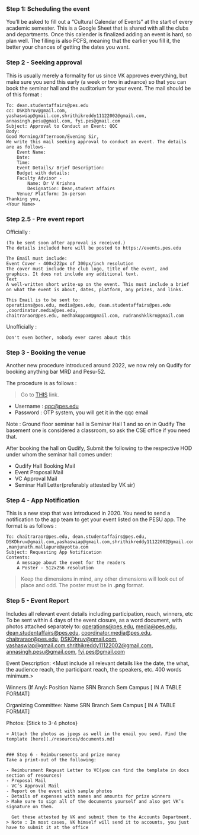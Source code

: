 
### Step 1: Scheduling the event
You’ll be asked to fill out a “Cultural Calendar of Events” at the start of every academic semester. This is a Google Sheet that is shared with all the clubs and departments. Once this calender is finalized adding an event is hard, so plan well. The filling is also FCFS, meaning that the earlier you fill it, the better your chances of getting the dates you want.


### Step 2 - Seeking approval
This is usually merely a formality for us since VK approves everything, but make sure you send this early (a week or two in advance) so that you can book the seminar hall and the auditorium for your event.
The mail should be of this format :

```
To: dean.studentaffairs@pes.edu
cc: DSKDhruv@gmail.com, yashaswiap@gmail.com,shrithikreddy11122002@gmail.com, annasingh.pesu@gmail.com, fyi.pes@gmail.com  
Subject: Approval to Conduct an Event: QQC 
Body:
Good Morning/Afternoon/Evening Sir,
We write this mail seeking approval to conduct an event. The details are as follows-
    Event Name:
    Date:
    Time:
    Event Details/ Brief Description:
    Budget with details:
    Faculty Advisor -
        Name: Dr V Krishna
        Designation: Dean,student affairs
    Venue/ Platform: In-person
Thanking you,
<Your Name>
```
### Step 2.5 - Pre event report
Officially : 
```
(To be sent soon after approval is received.)
The details included here will be posted to https://events.pes.edu

The Email must include:
Event Cover - 400x222px of 300px/inch resolution
The cover must include the club logo, title of the event, and graphics. It does not include any additional text.
Text
A well-written short write-up on the event. This must include a brief on what the event is about, dates, platform, any prizes, and links.

This Email is to be sent to:
operations@pes.edu, media@pes.edu, dean.studentaffairs@pes.edu ,coordinator.media@pes.edu,
chaitraraor@pes.edu, medhakoppam@gmail.com, rudranshklkrn@gmail.com 
```
Unofficially : 
```
Don't even bother, nobody ever cares about this
```

### Step 3 - Booking the venue
Another new procedure introduced around 2022, we now rely on Qudify for booking anything bar MRD and Pesu-52. 

The procedure is as follows :

>Go to [THIS](http://qudify.co/employee-access-view) link.
- Username : qqc@pes.edu 
- Password : OTP system, you will get it in the qqc email

Note : Ground floor seminar hall is Seminar Hall 1 and so on in Qudify
The basement one is considered a classroom, so ask the CSE office if you need that.

After booking the hall on Qudify, Submit the following to the respective HOD under whom the seminar hall comes under:
- Qudify Hall Booking  Mail
- Event Proposal Mail
- VC Approval Mail
- Seminar Hall Letter(preferably attested by VK sir)


### Step 4 - App Notification
This is a new step that was introduced in 2020. You need to send a notification to the app team to get your event listed on the PESU app. The format is as follows :
```
To: chaitraraor@pes.edu, dean.studentaffairs@pes.edu, DSKDhruv@gmail.com,yashaswiap@gmail.com,shrithikreddy11122002@gmail.com ,manjunath.mallapure@ayotta.com
Subject: Requesting App Notification
Contents:
	A message about the event for the readers
	A Poster - 512x256 resolution 
```
>Keep the dimensions in mind, any other dimensions will look out of place and odd.
>The poster must be in **.png** format. 

### Step 5 - Event Report
Includes all relevant event details including participation, reach, winners, etc
To be sent within 4 days of the event closure, as a word document, with photos attached separately to:
operations@pes.edu,
media@pes.edu,
dean.studentaffairs@pes.edu,
coordinator.media@pes.edu,
chaitraraor@pes.edu,
DSKDhruv@gmail.com, 
yashaswiap@gmail.com,shrithikreddy11122002@gmail.com,
annasingh.pesu@gmail.com, 
fyi.pes@gmail.com   

Event Description:
<Must include all relevant details like the date, the what, the audience reach, the participant reach, the speakers, etc.
400 words minimum.>

Winners (If Any):
Position
Name
SRN
Branch
Sem
Campus
[ IN A TABLE FORMAT]

Organizing Committee:
Name
SRN
Branch
Sem
Campus
[ IN A TABLE FORMAT]

Photos:
{Stick to 3-4 photos}
```
> Attach the photos as jpegs as well in the email you send. Find the template [here](./resources/documents.md)


### Step 6 - Reimbursements and prize money 
Take a print-out of the following:

- Reimbursment Reqeust Letter to VC(you can find the template in docs section of resources)
- Proposal Mail
- VC’s Approval Mail
- Report on the event with sample photos
- Details of expenses with names and amounts for prize winners
> Make sure to sign all of the documents yourself and also get VK’s signature on them.

  Get these attested by VK and submit them to the Accounts Department. 
> Note : In most cases, VK himself will send it to accounts, you just have to submit it at the office
